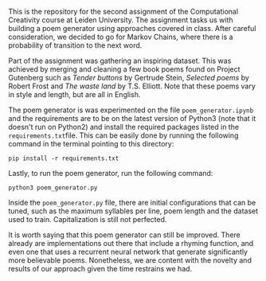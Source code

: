 This is the repository for the second assignment of the Computational Creativity course at Leiden University. The assignment tasks us with building a poem generator using approaches covered in class. After careful consideration, we decided to go for Markov Chains, where there is a probability of transition to the next word.

Part of the assignment was gathering an inspiring dataset. This was achieved by merging and cleaning a few book poems found on Project Gutenberg such as *Tender buttons* by Gertrude Stein, *Selected poems* by Robert Frost and *The waste land* by T.S. Elliott. Note that these poems vary in style and length, but are all in English.

The poem generator is was experimented on  the file `poem_generator.ipynb` and the requirements are to be on the latest version of Python3 (note that it doesn't run on Python2) and install the required packages listed in the `requirements.txt`file. This can be easily done by running the following command in the terminal pointing to this directory:

```
pip install -r requirements.txt
```

Lastly, to run the poem generator, run the following command:

```
python3 poem_generator.py
```
Inside the `poem_generator.py` file, there are initial configurations that can be tuned, such as the maximum syllables per line, poem length and the dataset used to train. Capitalization is still not perfected.

It is worth saying that this poem generator can still be improved. There already are implementations out there that include a rhyming function, and even one that uses a recurrent neural network that generate significantly more believable poems. Nonetheless, we are content with the novelty and results of our approach given the time restrains we had.
